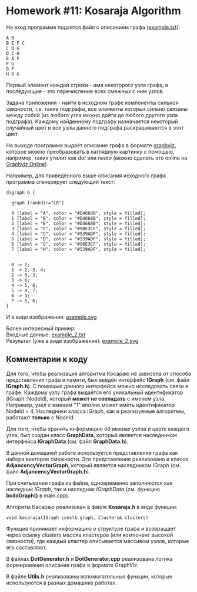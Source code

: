 # Homework #11: Kosaraja Algorithm

На вход программе подаётся файл с описанием графа ([example.txt](https://github.com/ziminas1990/otus-algorithms/blob/hw-12-Kosaraio/example.txt)):
```
A B
B E F C
C D G
D C H
E A F
F G
G F
H D G
```

Первый элемент каждой строки - имя некоторого узла графа, а последующие - это перечисление всех смежных с ним узлов.

Задача приложения - найти в исходном графе компоненты сильной связности, т.е. такие подграфы, все элементы которых сильно связаны между собой (из любого узла можно дойти до любого другого узла подграфа). Каждому найденному подграфу назначается некоторый случайный цвет и все узлы данного подграфа раскрашиваются в этот цвет.

На выходе программа выдаёт описание графа в формате [graphviz](https://www.graphviz.org/), которое можно преобразовать в наглядную картинку с помощью, например, таких утилит как *dot* или *neato* (можно сделать это online на [Graphviz Online](https://dreampuf.github.io/GraphvizOnline)).

Например, для приведённого выше описания исходного графа программа сгенерирует следующий текст:
```
digraph G {
    
  graph [rankdir="LR"]
    
  0 [label = "A", color = "#D4668B", style = filled];
  1 [label = "B", color = "#D4668B", style = filled];
  2 [label = "E", color = "#D4668B", style = filled];
  3 [label = "F", color = "#90E3CF", style = filled];
  4 [label = "C", color = "#539ADF", style = filled];
  5 [label = "D", color = "#539ADF", style = filled];
  6 [label = "G", color = "#90E3CF", style = filled];
  7 [label = "H", color = "#539ADF", style = filled];


  0 -> 1;
  1 -> 2, 3, 4;
  2 -> 0, 3;
  3 -> 6;
  4 -> 5, 6;
  5 -> 4, 7;
  6 -> 3;
  7 -> 5, 6;
}
```

И в виде изображения: [example.svg](https://github.com/ziminas1990/otus-algorithms/blob/hw-12-Kosaraio/example.svg)

Более интересный пример:  
Входные данные: [example_2.txt](https://github.com/ziminas1990/otus-algorithms/blob/hw-12-Kosaraio/example_2.txt)  
Результат (уже в виде изображения): [example_2.svg](https://github.com/ziminas1990/otus-algorithms/blob/hw-12-Kosaraio/example_2.svg)  

## Комментарии к коду
Для того, чтобы реализация алгоритма Косараю не зависела от способа представления графа в памяти, был введён интерфейс **IGraph** (см. файл **IGraph.h**). С помощью данного интерфейса можно исследовать связи в графе. Каждому узлу графа выдаётся его уникальный идентификатор (IGraph::NodeId), который **может не совпадать** с именем узла. Например, узел с именем "1" вполне может иметь идентификатор NodeId = 4. Наследники класса IGraph, как и реализуемые алгоритмы, работают **только** с NodeId.

Для того, чтобы хранить информацию об именах узлов и цвете каждого узла, был создан класс **GraphData**, который является наследником интерфейса **IGraphData** (см. файл **GraphData.h**).

В данной домашней работе используется представление графа как набора векторов смежности. Это представление реализовано в классе **AdjancencyVectorGraph**, который является наследником IGraph (см. файл **AdjancencyVectorGraph.h**).

При считывании графа из файла, одновременно заполняются как наследник *IGraph*, так и наследник *IGraphData* (см. функцию **buildGraph()** в main.cpp).

Алгоритм Касараю реализован в файле **Kosaraja.h** в виде функции:
```
void kosaraja(IGraph const& graph, Clusters& clusters)
```
Функция принимает информацию о структуре графа и возвращает через ссылку *clusters* массив кластеров (или компонент высокой связности), где каждый кластер описывается массивом узлов, которые его составляют.

В файлах **DotGenerator.h** и **DotGenerator.cpp** реализована логика формирования описания графа в формате GraphViz.

В файле **Utils.h** реализованы вспомогательные функции, которые используются в разных домашних работах.
